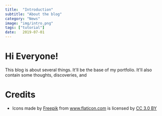 ```yaml
---
title:  "Introduction"
subtitle: "About the blog"
category: "News"
image: "img/intro.png"
tags: ["tutorial"]
date:   2019-07-01
---
```


# Hi Everyone!
This blog is about several things. It'll be the base of my portfolio. It'll also contain some thoughts, discoveries, and 

# Credits
- <div>Icons made by <a href="https://www.flaticon.com/authors/freepik" title="Freepik">Freepik</a> from <a href="https://www.flaticon.com/"                 title="Flaticon">www.flaticon.com</a> is licensed by <a href="http://creativecommons.org/licenses/by/3.0/"                 title="Creative Commons BY 3.0" target="_blank">CC 3.0 BY</a></div>